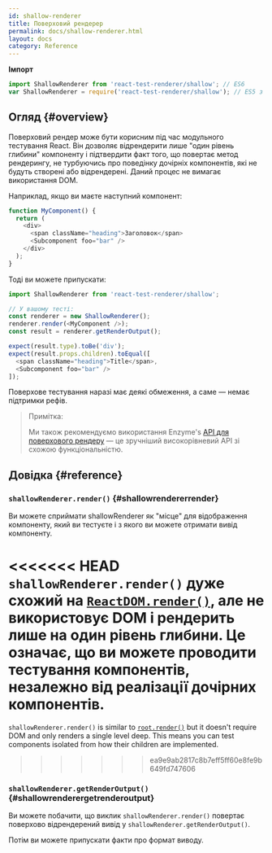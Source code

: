 ```yaml
---
id: shallow-renderer
title: Поверховий рендерер
permalink: docs/shallow-renderer.html
layout: docs
category: Reference
---
```


**Імпорт**

```javascript
import ShallowRenderer from 'react-test-renderer/shallow'; // ES6
var ShallowRenderer = require('react-test-renderer/shallow'); // ES5 з використанням npm
```

## Огляд {#overview}

Поверховий рендер може бути корисним під час модульного тестування React. Він дозволяє відрендерити лише "один рівень глибини" компоненту і підтвердити факт того, що повертає метод рендерингу, не турбуючись про поведінку дочірніх компонентів, які не будуть створені або відрендерені. Даний процес не вимагає використання DOM.

Наприклад, якщо ви маєте наступний компонент:

```javascript
function MyComponent() {
  return (
    <div>
      <span className="heading">Заголовок</span>
      <Subcomponent foo="bar" />
    </div>
  );
}
```

Тоді ви можете припускати:

```javascript
import ShallowRenderer from 'react-test-renderer/shallow';

// У вашому тесті:
const renderer = new ShallowRenderer();
renderer.render(<MyComponent />);
const result = renderer.getRenderOutput();

expect(result.type).toBe('div');
expect(result.props.children).toEqual([
  <span className="heading">Title</span>,
  <Subcomponent foo="bar" />
]);
```

Поверхове тестування наразі має деякі обмеження, а саме — немає підтримки рефів.

> Примітка:
>
> Ми також рекомендуємо використання Enzyme's [API для поверхового рендеру](https://airbnb.io/enzyme/docs/api/shallow.html) — це зручніший  високорівневий API зі схожою функціональністю.

## Довідка {#reference}

### `shallowRenderer.render()` {#shallowrendererrender}

Ви можете сприймати shallowRenderer як "місце" для відображення компоненту, який ви тестуєте і з якого ви можете отримати вивід компоненту.

<<<<<<< HEAD
`shallowRenderer.render()` дуже схожий на [`ReactDOM.render()`](/docs/react-dom.html#render), але не використовує DOM і рендерить лише на один рівень глибини. Це означає, що ви можете проводити тестування компонентів, незалежно від реалізації дочірних компонентів.
=======
`shallowRenderer.render()` is similar to [`root.render()`](/docs/react-dom-client.html#createroot) but it doesn't require DOM and only renders a single level deep. This means you can test components isolated from how their children are implemented.
>>>>>>> ea9e9ab2817c8b7eff5ff60e8fe9b649fd747606

### `shallowRenderer.getRenderOutput()` {#shallowrenderergetrenderoutput}

Ви можете побачити, що виклик `shallowRenderer.render()` повертає поверхово відрендерений вивід у `shallowRenderer.getRenderOutput()`.

Потім ви можете припускати факти про формат виводу.
